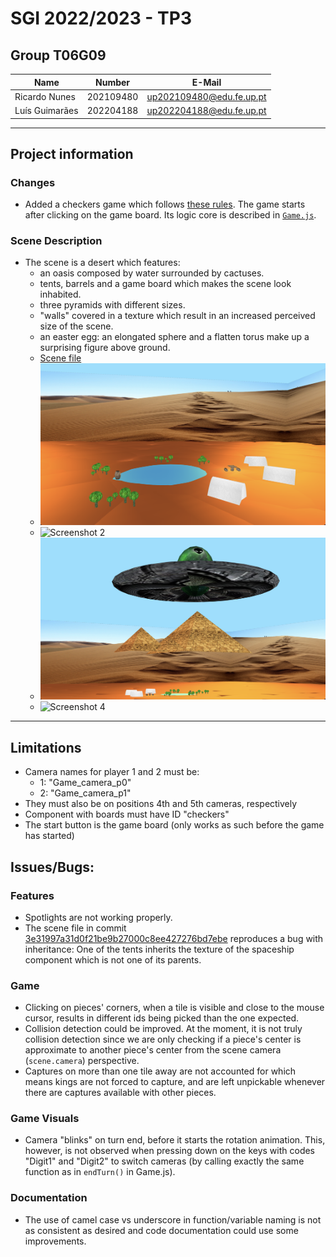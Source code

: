 # SGI 2022/2023 - TP3

## Group T06G09
| Name             | Number    | E-Mail                    |
| ---------------- | --------- | ------------------------- |
| Ricardo Nunes    | 202109480 | up202109480@edu.fe.up.pt  |
| Luís Guimarães   | 202204188 | up202204188@edu.fe.up.pt  |

----
## Project information

### Changes
- Added a checkers game which follows [these rules](https://www.ultraboardgames.com/checkers/game-rules.php). The game starts after clicking on the game board. Its logic core is described in [`Game.js`](./objects/Game.js).

### Scene Description
- The scene is a desert which features: 
  - an oasis composed by water surrounded by cactuses.
  - tents, barrels and a game board which makes the scene look inhabited.
  - three pyramids with different sizes.
  - "walls" covered in a texture which result in an increased perceived size of the scene.
  - an easter egg: an elongated sphere and a flatten torus make up a surprising figure above ground.
  - [Scene file](./scenes/SGI_TP3.xml)
  - ![Screenshot 1](screenshots/1.png)
  - ![Screenshot 2](screenshots/2.png)
  - ![Screenshot 3](screenshots/3.png)
  - ![Screenshot 4](screenshots/4.png)
----
## Limitations
- Camera names for player 1 and 2 must be:
	- 1: "Game_camera_p0"
	- 2: "Game_camera_p1"
- They must also be on positions 4th and 5th cameras, respectively
- Component with boards must have ID "checkers"
- The start button is the game board (only works as such before the game has started)

## Issues/Bugs:
### Features
- Spotlights are not working properly.
- The scene file in commit [3e31997a31d0f21be9b27000c8ee427276bd7ebe](https://git.fe.up.pt/sgi-meic/sgi-2022-2023/t06/sgi-t06-g09/-/commit/3e31997a31d0f21be9b27000c8ee427276bd7ebe) reproduces a bug with inheritance: One of the tents inherits the texture of the spaceship component which is not one of its parents.
### Game
- Clicking on pieces' corners, when a tile is visible and close to the mouse cursor, results in different ids being picked than the one expected.
- Collision detection could be improved. At the moment, it is not truly collision detection since we are only checking if a piece's center is approximate to another piece's center from the scene camera (`scene.camera`) perspective.
- Captures on more than one tile away are not accounted for which means kings are not forced to capture, and are left unpickable whenever there are captures available with other pieces.
### Game Visuals
- Camera "blinks" on turn end, before it starts the rotation animation. This, however, is not observed when pressing down on the keys with codes "Digit1" and "Digit2" to switch cameras (by calling exactly the same function as in `endTurn()` in Game.js).
### Documentation
- The use of camel case vs underscore in function/variable naming is not as consistent as desired and code documentation could use some improvements.